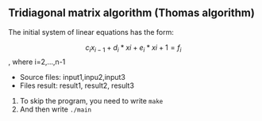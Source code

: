 ## Tridiagonal matrix algorithm (Thomas algorithm)
The initial system of linear equations has the form:

$$ c_{i}x_{i-1} + d_{i}*x{i} + e_{i}*x{i+1} = f_{i} $$
, where i=2,...,n-1 

* Source files: input1,inpu2,input3
* Files result: result1, result2, result3

1. To skip the program, you need to write `make`
2. And then write `./main`
